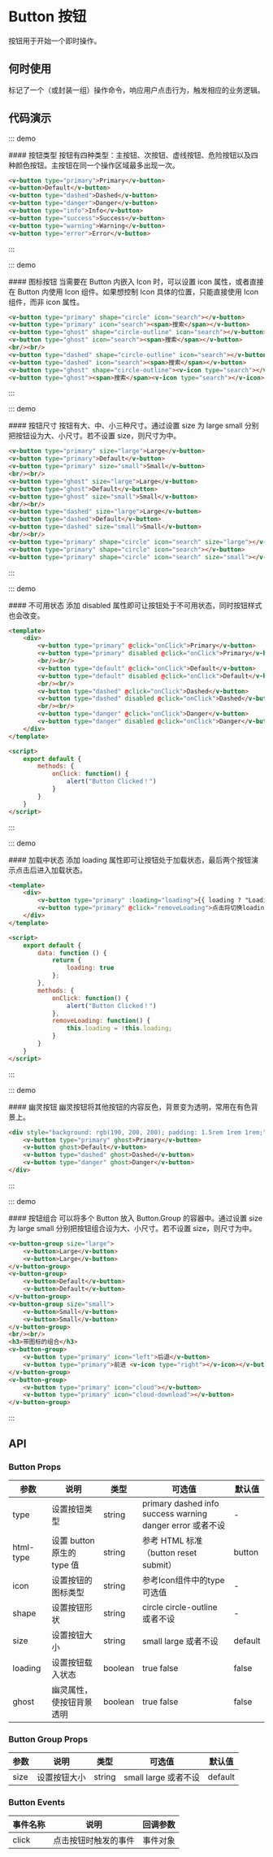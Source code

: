 <script>
    export default {
        data: function () {
            return {
                loading: true
            };
        },
        methods: {
            onClick: function() {
                alert("Button Clicked！")
            },
            removeLoading: function() {
                this.loading = !this.loading;
            }
        }
    }
</script>
# Button 按钮

按钮用于开始一个即时操作。

## 何时使用

标记了一个（或封装一组）操作命令，响应用户点击行为，触发相应的业务逻辑。
## 代码演示

::: demo
<summary>
  #### 按钮类型
  按钮有四种类型：主按钮、次按钮、虚线按钮、危险按钮以及四种颜色按钮。主按钮在同一个操作区域最多出现一次。
</summary>

```html
<v-button type="primary">Primary</v-button>
<v-button>Default</v-button>
<v-button type="dashed">Dashed</v-button>
<v-button type="danger">Danger</v-button>
<v-button type="info">Info</v-button>
<v-button type="success">Success</v-button>
<v-button type="warning">Warning</v-button>
<v-button type="error">Error</v-button>
```
:::

::: demo
<summary>
  #### 图标按钮
  当需要在 Button 内嵌入 Icon 时，可以设置 icon 属性，或者直接在 Button 内使用 Icon 组件。如果想控制 Icon 具体的位置，只能直接使用 Icon 组件，而非 icon 属性。
</summary>

```html
<v-button type="primary" shape="circle" icon="search"></v-button>
<v-button type="primary" icon="search"><span>搜索</span></v-button>
<v-button type="ghost" shape="circle-outline" icon="search"></v-button>
<v-button type="ghost" icon="search"><span>搜索</span></v-button>
<br/><br/>
<v-button type="dashed" shape="circle-outline" icon="search"></v-button>
<v-button type="dashed" icon="search"><span>搜索</span></v-button>
<v-button type="ghost" shape="circle-outline"><v-icon type="search"></v-icon></v-button>
<v-button type="ghost"><span>搜索</span><v-icon type="search"></v-icon></v-button>
```
:::

::: demo
<summary>
  #### 按钮尺寸
  按钮有大、中、小三种尺寸。通过设置 size 为 large small 分别把按钮设为大、小尺寸。若不设置 size，则尺寸为中。
</summary>

```html
<v-button type="primary" size="large">Large</v-button>
<v-button type="primary">Default</v-button>
<v-button type="primary" size="small">Small</v-button>
<br/><br/>
<v-button type="ghost" size="large">Large</v-button>
<v-button type="ghost">Default</v-button>
<v-button type="ghost" size="small">Small</v-button>
<br/><br/>
<v-button type="dashed" size="large">Large</v-button>
<v-button type="dashed">Default</v-button>
<v-button type="dashed" size="small">Small</v-button>
<br/><br/>
<v-button type="primary" shape="circle" icon="search" size="large"></v-button>
<v-button type="primary" shape="circle" icon="search"></v-button>
<v-button type="primary" shape="circle" icon="search" size="small"></v-button>
```
:::

::: demo
<summary>
  #### 不可用状态
  添加 disabled 属性即可让按钮处于不可用状态，同时按钮样式也会改变。
</summary>

```html
<template>
    <div>
        <v-button type="primary" @click="onClick">Primary</v-button>
        <v-button type="primary" disabled @click="onClick">Primary</v-button>
        <br/><br/>
        <v-button type="default" @click="onClick">Default</v-button>
        <v-button type="default" disabled @click="onClick">Default</v-button>
        <br/><br/>
        <v-button type="dashed" @click="onClick">Dashed</v-button>
        <v-button type="dashed" disabled @click="onClick">Dashed</v-button>
        <br/><br/>
        <v-button type="danger" @click="onClick">Danger</v-button>
        <v-button type="danger" disabled @click="onClick">Danger</v-button>
    </div>
</template>

<script>
    export default {
        methods: {
            onClick: function() {
                alert("Button Clicked！")
            }
        }
    }
</script>
```
:::

::: demo
<summary>
  #### 加载中状态
  添加 loading 属性即可让按钮处于加载状态，最后两个按钮演示点击后进入加载状态。
</summary>

```html
<template>
    <div>
        <v-button type="primary" :loading="loading">{{ loading ? "Loading" : "Default" }}</v-button>
        <v-button type="primary" @click="removeLoading">点击将切换loading状态</v-button>
    </div>
</template>

<script>
    export default {
        data: function () {
            return {
                loading: true
            };
        },
        methods: {
            onClick: function() {
                alert("Button Clicked！")
            },
            removeLoading: function() {
                this.loading = !this.loading;
            }
        }
    }
</script>
```
:::

::: demo
<summary>
  #### 幽灵按钮
  幽灵按钮将其他按钮的内容反色，背景变为透明，常用在有色背景上。
</summary>

```html
<div style="background: rgb(190, 200, 200); padding: 1.5rem 1rem 1rem;">
    <v-button type="primary" ghost>Primary</v-button>
    <v-button ghost>Default</v-button>
    <v-button type="dashed" ghost>Dashed</v-button>
    <v-button type="danger" ghost>Danger</v-button>
</div>
```
:::

::: demo
<summary>
  #### 按钮组合
  可以将多个 Button 放入 Button.Group 的容器中。通过设置 size 为 large small 分别把按钮组合设为大、小尺寸。若不设置 size，则尺寸为中。
</summary>

```html
<v-button-group size="large">
    <v-button>Large</v-button>
    <v-button>Large</v-button>
</v-button-group>
<v-button-group>
    <v-button>Default</v-button>
    <v-button>Default</v-button>
</v-button-group>
<v-button-group size="small">
    <v-button>Small</v-button>
    <v-button>Small</v-button>
</v-button-group>
<br/><br/>
<h3>带图标的组合</h3>
<v-button-group>
    <v-button type="primary" icon="left">后退</v-button>
    <v-button type="primary">前进 <v-icon type="right"></v-icon></v-button>
</v-button-group>
<v-button-group>
    <v-button type="primary" icon="cloud"></v-button>
    <v-button type="primary" icon="cloud-download"></v-button>
</v-button-group>
```
:::

## API

### Button Props
| 参数      | 说明          | 类型      | 可选值                           | 默认值  |
|---------- |-------------- |---------- |-------------------------------- |-------- |
| type | 设置按钮类型 | string | primary dashed info success warning danger error 或者不设| - |
| html-type | 设置 button 原生的 type 值 | string | 参考 HTML 标准（button reset submit） | button |
| icon | 设置按钮的图标类型 | string | 参考Icon组件中的type可选值| - |
| shape | 设置按钮形状 | string | circle circle-outline 或者不设 | - |
| size | 设置按钮大小 | string | small large 或者不设 | default |
| loading | 设置按钮载入状态 | boolean | true false | false |
| ghost | 幽灵属性，使按钮背景透明 | boolean | true false | false |

### Button Group Props
| 参数      | 说明          | 类型      | 可选值                           | 默认值  |
|---------- |-------------- |---------- |-------------------------------- |-------- |
| size | 设置按钮大小 | string | small large 或者不设 | default |


### Button Events
| 事件名称 | 说明 | 回调参数 |
|---------- |-------- |---------- |
| click | 点击按钮时触发的事件 | 事件对象 |


